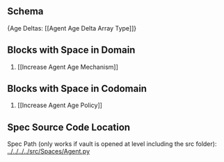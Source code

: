 ## Schema

{Age Deltas: [[Agent Age Delta Array Type]]}

## Blocks with Space in Domain
1. [[Increase Agent Age Mechanism]]

## Blocks with Space in Codomain
1. [[Increase Agent Age Policy]]

## Spec Source Code Location

Spec Path (only works if vault is opened at level including the src folder): [../../../../src/Spaces/Agent.py](../../../../src/Spaces/Agent.py)

